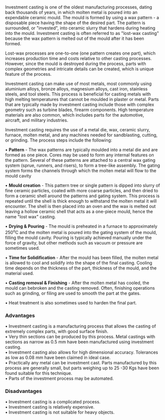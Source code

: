 Investment casting is one of the oldest manufacturing processes, dating back thousands of years, in which molten metal is poured into an expendable ceramic mould. The mould is formed by using a wax pattern - a disposable piece having the shape of the desired part. The pattern is surrounded, or "invested", into ceramic slurry that hardens during heating into the mould. Investment casting is often referred to as "lost-wax casting" because the wax pattern is melted out of the mould after it has been formed.

Lost-wax processes are one-to-one (one pattern creates one part), which increases production time and costs relative to other casting processes. However, since the mould is destroyed during the process, parts with complex geometries and intricate details can be created, which is unique feature of the process.

Investment casting can make use of most metals, most commonly using aluminium alloys, bronze alloys, magnesium alloys, cast iron, stainless steels, and tool steels. This process is beneficial for casting metals with high melting temperatures that cannot be moulded in plaster or metal. Parts that are typically made by investment casting include those with complex geometry such as turbine blades, firearm components. High temperature materials are also common, which includes parts for the automotive, aircraft, and military industries.

Investment casting requires the use of a metal die, wax, ceramic slurry, furnace, molten metal, and any machines needed for sandblasting, cutting, or grinding.
The process steps include the following:

•	<b>Pattern</b> - The wax patterns are typically moulded into a metal die and are formed as one piece. Cores may be used to form any internal features on the pattern. Several of these patterns are attached to a central wax gating system (sprue, runners, and risers), to form a tree-like assembly. The gating system forms the channels through which the molten metal will flow to the mould cavity

•	<b>Mould creation</b> - This pattern tree or single pattern is dipped into slurry of fine ceramic particles, coated with more coarse particles, and then dried to form a ceramic shell around the patterns and gating system. This process is repeated until the shell is thick enough to withstand the molten metal it will encounter. The shell is then placed into an oven and the wax is melted out leaving a hollow ceramic shell that acts as a one-piece mould, hence the name "lost wax" casting.

•	<b>Drying & Pouring</b> - The mould is preheated in a furnace to approximately 250<sup>o</sup>C and the molten metal is poured into the gating system of the mould, filling the mould cavity. Pouring is typically achieved manually under the force of gravity, but other methods such as vacuum or pressure are sometimes used.

•	<b>Time for Solidification</b> - After the mould has been filled, the molten metal is allowed to cool and solidify into the shape of the final casting. Cooling time depends on the thickness of the part, thickness of the mould, and the material used.

•	<b>Casting removal & Finishing</b> - After the molten metal has cooled, the mould can bebroken and the casting removed. Often, finishing operations such as grinding, or filing are used to smooth the part at the gates.

•	Heat treatment is also sometimes used to harden the final part.

### Advantages
•	Investment casting is a manufacturing process that allows the casting of extremely complex parts, with good surface finish.<br>
•	Very thin sections can be produced by this process. Metal castings with sections as narrow as 0.5 mm have been manufactured using investment casting.<br> 
•	Investment casting also allows for high dimensional accuracy. Tolerances as low as 0.08 mm have been claimed in ideal case.<br>
•	Practically any metal can be investment cast. Parts manufactured by this process are generally small, but parts weighing up to 25 -30 Kgs have been found suitable for this technique.<br> 
•	Parts of the investment process may be automated.

### Disadvantages
•	Investment casting is a complicated process.<br> 
•	Investment casting is relatively expensive.<br>
•	Investment casting is not suitable for heavy objects.
